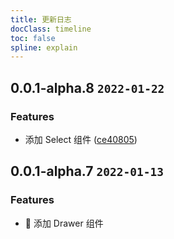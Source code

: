 ```yaml
---
title: 更新日志
docClass: timeline
toc: false
spline: explain
---
```


## 0.0.1-alpha.8 `2022-01-22`

### Features

- 添加 Select 组件 ([ce40805](https://gitee.com/fireloong/fomantic-ui-react/commits/ce40805b083d9325c969b370e378bcda2ceb1d91))

## 0.0.1-alpha.7 `2022-01-13`

### Features

- 🌈 添加 Drawer 组件

